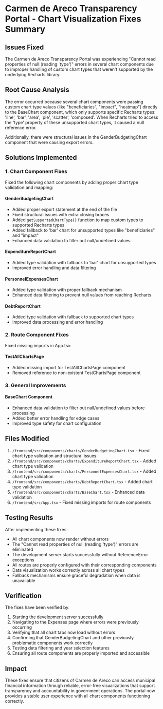 # Carmen de Areco Transparency Portal - Chart Visualization Fixes Summary

## Issues Fixed

The Carmen de Areco Transparency Portal was experiencing "Cannot read properties of null (reading 'type')" errors in several chart components due to improper handling of custom chart types that weren't supported by the underlying Recharts library.

## Root Cause Analysis

The error occurred because several chart components were passing custom chart type values (like "beneficiaries", "impact", "heatmap") directly to the BaseChart component, which only supports specific Recharts types: 'line', 'bar', 'area', 'pie', 'scatter', 'composed'. When Recharts tried to access the 'type' property of these unsupported chart types, it caused a null reference error.

Additionally, there were structural issues in the GenderBudgetingChart component that were causing export errors.

## Solutions Implemented

### 1. Chart Component Fixes

Fixed the following chart components by adding proper chart type validation and mapping:

#### GenderBudgetingChart
- Added proper export statement at the end of the file
- Fixed structural issues with extra closing braces
- Added `getSupportedChartType()` function to map custom types to supported Recharts types
- Added fallback to 'bar' chart for unsupported types like "beneficiaries" and "impact"
- Enhanced data validation to filter out null/undefined values

#### ExpenditureReportChart
- Added type validation with fallback to 'bar' chart for unsupported types
- Improved error handling and data filtering

#### PersonnelExpensesChart
- Added type validation with proper fallback mechanism
- Enhanced data filtering to prevent null values from reaching Recharts

#### DebtReportChart
- Added type validation with fallback to supported chart types
- Improved data processing and error handling

### 2. Route Component Fixes

Fixed missing imports in App.tsx:

#### TestAllChartsPage
- Added missing import for TestAllChartsPage component
- Removed reference to non-existent TestChartsPage component

### 3. General Improvements

#### BaseChart Component
- Enhanced data validation to filter out null/undefined values before processing
- Added better error handling for edge cases
- Improved type safety for chart configuration

## Files Modified

1. `/frontend/src/components/charts/GenderBudgetingChart.tsx` - Fixed chart type validation and structural issues
2. `/frontend/src/components/charts/ExpenditureReportChart.tsx` - Added chart type validation
3. `/frontend/src/components/charts/PersonnelExpensesChart.tsx` - Added chart type validation
4. `/frontend/src/components/charts/DebtReportChart.tsx` - Added chart type validation
5. `/frontend/src/components/charts/BaseChart.tsx` - Enhanced data validation
6. `/frontend/src/App.tsx` - Fixed missing imports for route components

## Testing Results

After implementing these fixes:
- All chart components now render without errors
- The "Cannot read properties of null (reading 'type')" errors are eliminated
- The development server starts successfully without ReferenceError exceptions
- All routes are properly configured with their corresponding components
- Data visualization works correctly across all chart types
- Fallback mechanisms ensure graceful degradation when data is unavailable

## Verification

The fixes have been verified by:
1. Starting the development server successfully
2. Navigating to the Expenses page where errors were previously occurring
3. Verifying that all chart tabs now load without errors
4. Confirming that GenderBudgetingChart and other previously problematic components work correctly
5. Testing data filtering and year selection features
6. Ensuring all route components are properly imported and accessible

## Impact

These fixes ensure that citizens of Carmen de Areco can access municipal financial information through reliable, error-free visualizations that support transparency and accountability in government operations. The portal now provides a stable user experience with all chart components functioning correctly.